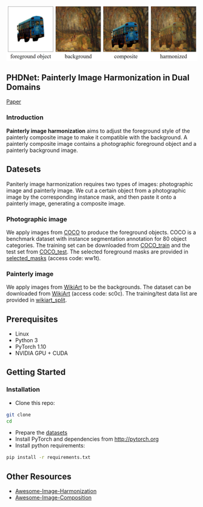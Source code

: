 <p align='center'>  
  <img src='./examples/introduction.png'/>
</p>

## PHDNet: Painterly Image Harmonization in Dual Domains
[Paper]() 
### Introduction
**Painterly image harmonization** aims to adjust the foreground style of the painterly composite image to make it compatible with the background. A painterly composite image contains a photographic foreground object and a painterly background image.

## Datesets
Paniterly image harmonization requires two types of images: photographic image and painterly image. We cut a certain object from a photographic image by the corresponding instance mask, and then paste it onto a painterly image, generating a composite image. 
### Photographic image
We apply images from [COCO](https://arxiv.org/pdf/1405.0312.pdf) to produce the foreground objects. COCO is a benchmark dataset with instance segmentation annotation for 80 object categories. The training set can be downloaded from [COCO_train](http://images.cocodataset.org/zips/train2014.zip) and the test set from [COCO_test](http://images.cocodataset.org/zips/val2014.zip). The selected foreground masks are provided in [selected_masks](https://pan.baidu.com/s/1x4BIPtOP02I8rcpNUZeSKA) (access code: ww1t).

### Painterly image
We apply images from [WikiArt](https://www.wikiart.org/) to be the backgrounds. The dataset can be downloaded from [WikiArt](https://pan.baidu.com/s/192pGtJeMzj5VqTDjH6DUXg) (access code: sc0c). The training/test data list are provided in [wikiart_split](https://github.com/cs-chan/ArtGAN/tree/master/WikiArt%20Dataset/Style).

## Prerequisites
- Linux
- Python 3
- PyTorch 1.10
- NVIDIA GPU + CUDA

## Getting Started
### Installation
- Clone this repo:
```bash
git clone 
cd 
```
- Prepare the [datasets](#datasets)
- Install PyTorch and dependencies from http://pytorch.org
- Install python requirements:
```bash
pip install -r requirements.txt
```

## Other Resources
- [Awesome-Image-Harmonization](https://github.com/bcmi/Awesome-Image-Harmonization)
- [Awesome-Image-Composition](https://github.com/bcmi/Awesome-Image-Composition)
